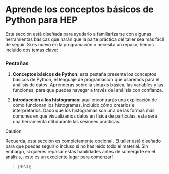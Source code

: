 # Aprende los conceptos básicos de Python para HEP
Esta sección está diseñada para ayudarlo a familiarizarse con algunas herramientas básicas que harán que la parte práctica del taller sea más fácil de seguir. Si es nuevo en la programación o necesita un repaso, hemos incluido dos temas clave:

### Pestañas
1. **Conceptos básicos de Python**: esta pestaña presenta los conceptos básicos de Python, el lenguaje de programación que usaremos para el análisis de datos. Aprenderás sobre la sintaxis básica, las variables y las funciones, para que puedas navegar a través del análisis con confianza.

2. **Introducción a los histogramas**: aquí encontrarás una explicación de cómo funcionan los histogramas, incluido cómo crearlos e interpretarlos. Dado que los histogramas son una de las formas más comunes en que visualizamos datos en física de partículas, esta será una herramienta útil durante las sesiones prácticas.

> [!CAUTION] 
Recuerda, esta sección es completamente opcional. El taller está diseñado para que puedas seguirlo incluso si no has leído todo el material. Sin embargo, si quieres repasar estas habilidades antes de sumergirte en el análisis, ¡este es un excelente lugar para comenzar!
> [!END]
